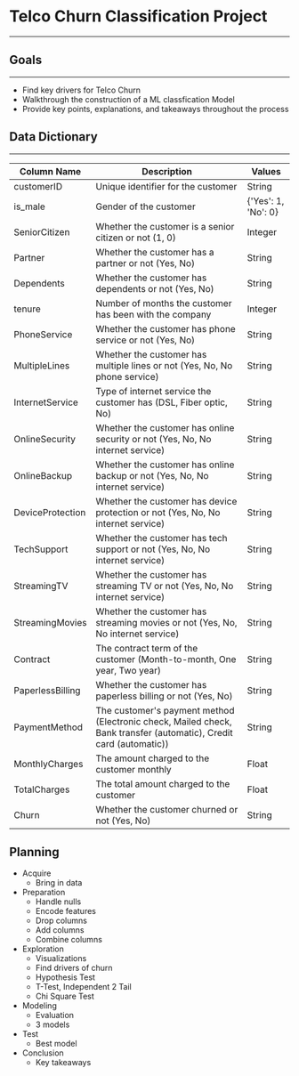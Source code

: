 # Telco Churn Classification Project
***

## Goals
***
- Find key drivers for Telco Churn
- Walkthrough the construction of a ML classfication Model
- Provide key points, explanations, and takeaways throughout the process

## Data Dictionary
***
| Column Name | Description | Values |
|-------------|-------------|----------|
| customerID  | Unique identifier for the customer | String |
| is_male     | Gender of the customer | {'Yes': 1, 'No': 0} |
| SeniorCitizen | Whether the customer is a senior citizen or not (1, 0) | Integer |
| Partner     | Whether the customer has a partner or not (Yes, No) | String |
| Dependents  | Whether the customer has dependents or not (Yes, No) | String |
| tenure      | Number of months the customer has been with the company | Integer |
| PhoneService | Whether the customer has phone service or not (Yes, No) | String |
| MultipleLines | Whether the customer has multiple lines or not (Yes, No, No phone service) | String |
| InternetService | Type of internet service the customer has (DSL, Fiber optic, No) | String |
| OnlineSecurity | Whether the customer has online security or not (Yes, No, No internet service) | String |
| OnlineBackup | Whether the customer has online backup or not (Yes, No, No internet service) | String |
| DeviceProtection | Whether the customer has device protection or not (Yes, No, No internet service) | String |
| TechSupport | Whether the customer has tech support or not (Yes, No, No internet service) | String |
| StreamingTV | Whether the customer has streaming TV or not (Yes, No, No internet service) | String |
| StreamingMovies | Whether the customer has streaming movies or not (Yes, No, No internet service) | String |
| Contract | The contract term of the customer (Month-to-month, One year, Two year) | String |
| PaperlessBilling | Whether the customer has paperless billing or not (Yes, No) | String |
| PaymentMethod | The customer's payment method (Electronic check, Mailed check, Bank transfer (automatic), Credit card (automatic)) | String |
| MonthlyCharges | The amount charged to the customer monthly | Float |
| TotalCharges | The total amount charged to the customer | Float |
| Churn       | Whether the customer churned or not (Yes, No) | String | 

## Planning
- Acquire
  - Bring in data
- Preparation
  - Handle nulls
  - Encode features
  - Drop columns
  - Add columns
  - Combine columns
- Exploration
  - Visualizations
  - Find drivers of churn
  - Hypothesis Test
  - T-Test, Independent 2 Tail
  - Chi Square Test
- Modeling
  - Evaluation
  - 3 models
- Test
  - Best model
- Conclusion
  - Key takeaways
